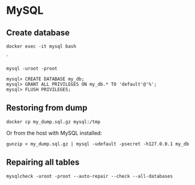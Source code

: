 
# MySQL 

## Create database

```
docker exec -it mysql bash
```
`
```
mysql -uroot -proot
```

```
mysql> CREATE DATABASE my_db;
mysql> GRANT ALL PRIVILEGES ON my_db.* TO 'default'@'%';
mysql> FLUSH PRIVILEGES;
```

## Restoring from dump

```
docker cp my_dump.sql.gz mysql:/tmp
```

Or from the host with MySQL installed:

```
gunzip < my_dump.sql.gz | mysql -udefault -psecret -h127.0.0.1 my_db
```


## Repairing all tables

```
mysqlcheck -uroot -proot --auto-repair --check --all-databases
```

